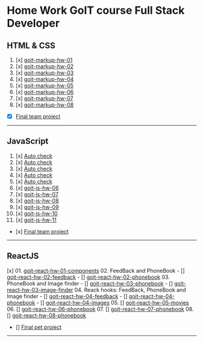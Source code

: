 # Home Work GoIT course Full Stack Developer   

## HTML & CSS

01. [x] [goit-markup-hw-01](https://github.com/savchyndd/goit-markup-hw-01)
02. [x] [goit-markup-hw-02](https://github.com/savchyndd/goit-markup-hw-02)
03. [x] [goit-markup-hw-03](https://github.com/savchyndd/goit-markup-hw-03)
04. [x] [goit-markup-hw-04](https://github.com/savchyndd/goit-markup-hw-04)
05. [x] [goit-markup-hw-05](https://github.com/savchyndd/goit-markup-hw-05)
06. [x] [goit-markup-hw-06](https://github.com/savchyndd/goit-markup-hw-06)
07. [x] [goit-markup-hw-07](https://github.com/savchyndd/goit-markup-hw-07)
08. [x] [goit-markup-hw-08](https://github.com/savchyndd/goit-markup-hw-08)
- [x] [Final team project](https://github.com/savchyndd/team-project-ic)
---


## JavaScript

01. [x] [Auto check]()
02. [x] [Auto check]()
03. [x] [Auto check]()
04. [x] [Auto check]()
05. [x] [Auto check]()
06. [x] [goit-js-hw-06](https://github.com/savchyndd/goit-js-hw-06)
07. [x] [goit-js-hw-07](https://github.com/savchyndd/goit-js-hw-07)
08. [x] [goit-js-hw-08](https://github.com/savchyndd/goit-js-hw-08)
09. [x] [goit-js-hw-09](https://github.com/savchyndd/goit-js-hw-09)
10. [x] [goit-js-hw-10](https://github.com/savchyndd/goit-js-hw-10)
11. [x] [goit-js-hw-11](https://github.com/savchyndd/goit-js-hw-11)
- [х] [Final team project]()
---


## ReactJS

 [x] 01. [goit-react-hw-01-components](https://github.com/savchyndd/goit-react-hw-01-components)
02. FeedBack and PhoneBook
    - [] [goit-react-hw-02-feedback](https://github.com/savchyndd/goit-react-hw-02-feedback)
    - [] [goit-react-hw-02-phonebook](https://github.com/savchyndd/goit-react-hw-02-phonebook)
03. PhoneBook and Image finder
    - [] [goit-react-hw-03-phonebook](https://github.com/savchyndd/goit-react-hw-03-phonebook)
    - [] [goit-react-hw-03-image-finder](https://github.com/savchyndd/goit-react-hw-03-image-finder)
04. Reack hooks: FeedBack, PhoneBook and Image finder
    - [] [goit-react-hw-04-feedback](https://github.com/savchyndd/goit-react-hw-04-feedback)
    - [] [goit-react-hw-04-phonebook](https://github.com/savchyndd/goit-react-hw-04-phonebook)
    - [] [goit-react-hw-04-images](https://github.com/savchyndd/goit-react-hw-04-images)
05. [] [goit-react-hw-05-movies](https://github.com/savchyndd/goit-react-hw-05-movies)
06. [] [goit-react-hw-06-phonebook](https://github.com/savchyndd/goit-react-hw-06-phonebook)
07. [] [goit-react-hw-07-phonebook](https://github.com/savchyndd/goit-react-hw-07-phonebook)
08. [] [goit-react-hw-08-phonebook](https://github.com/savchyndd/goit-react-hw-08-phonebook)
- [] [Final pet project]()
---
